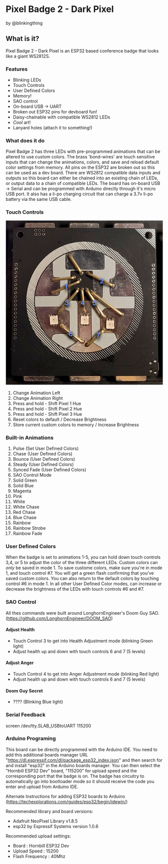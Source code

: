 # Pixel Badge 2 - Dark Pixel
by @blinkingthing

## What is it?
Pixel Badge 2 - Dark Pixel is an ESP32 based conference badge that looks like a giant WS2812S.

### Features
* Blinking LEDs
* Touch Controls
* User Defined Colors
* Memory!
* SAO control
* On-board USB -> UART
* Broken out ESP32 pins for devboard fun!
* Daisy-chainable with compatible WS2812 LEDs
* *Cool* art!
* Lanyard holes (attach it to something!)

### What does it do
Pixel Badge 2 has three LEDs with pre-programmed animations that can be altered to use custom colors. The brass 'bond-wires' are touch sensitive inputs that can change the animations, colors, and save and reload default color settings from memory. All pins on the ESP32 are broken out so this can be used as a dev board. There are WS2812 compatible data inputs and outputs so this board can either be chained into an existing chain of LEDs, or output data to a chain of compatible LEDs. The board has on-board USB -> Serial and can be programmed with Arduino directly through it's micro USB port. It also has a li-po charging circuit that can charge a 3.7v li-po battery via the same USB cable. 

### Touch Controls

![Image of touch controls](images/touch-controls.png)

1. Change Animation Left
2. Change Animation Right
3. Press and hold - Shift Pixel 1 Hue
4. Press and hold - Shift Pixel 2 Hue
5. Press and hold - Shift Pixel 3 Hue
6. Reset colors to default / Decrease Brightness
7. Store current custom colors to memory / Increase Brightness

### Built-in Animations

1. Pulse (Set User Defined Colors)
2. Chase (User Defined Colors)
3. Bounce (User Defined Colors)
4. Steady (User Defined Colors)
5. Synced Fade (User Defined Colors)
6. SAO Control Mode
7. Solid Green
8. Solid Blue
9. Magenta
10. Pink
11. White
12. White Chase
13. Red Chase
14. Blue Chase
15. Rainbow
16. Rainbow Strobe
17. Rainbow Fade

### User Defined Colors

When the badge is set to animations 1-5, you can hold down touch controls 3,4, or 5 to adjust the color of the three different LEDs. Custom colors can *only* be saved in mode 1. To save custome colors, make sure you're in mode 1, and touch control #7. You will get a green flash confirming that you've saved custom colors. You can also return to the default colors by touching control #6 in mode 1. In all other User Defined Color modes, can increase or decrease the brightness of the LEDs with touch controls #6 and #7. 

### SAO Control

All thes commands were built around LonghornEngineer's Doom Guy SAO. (https://github.com/LonghornEngineer/DOOM_SAO)

#### Adjust Health

- Touch Control 3 to get into Health Adjustment mode (blinking Green light)
- Adjust health up and down with touch controls 6 and 7 (5 levels)

#### Adjust Anger

- Touch Control 4 to get into Anger Adjustment mode (blinking Red light)
- Adjust health up and down with touch controls 6 and 7 (5 levels)

#### Doom Guy Secret

- ???? (Blinking Blue light)

### Serial Feedback

screen /dev/tty.SLAB_USBtoUART 115200

### Arduino Programing

This board can be directly programmed with the Arduino IDE. You need to add this additional boards manager URL "https://dl.espressif.com/dl/package_esp32_index.json" and then search for and install "esp32" in the Arduino boards manager. You can then select the "Hornbill ESP32 Dev" board, "115200" for upload speed and the corresponding port that the badge is on. The badge has circuitry to automatically go into bootloader mode so it should receive the code you enter and upload from Arduino IDE.

Alternate Instructions for adding ESP32 boards to Arduino (https://techexplorations.com/guides/esp32/begin/idewin/)

Recommended library and board versions: 
- Adafruit NeoPixel Library v1.8.5 
- esp32 by Espressif Systems version 1.0.6


Recommended upload settings:
- Board : Hornbill ESP32 Dev
- Upload Speed : 15200
- Flash Frequency : 40Mhz 
